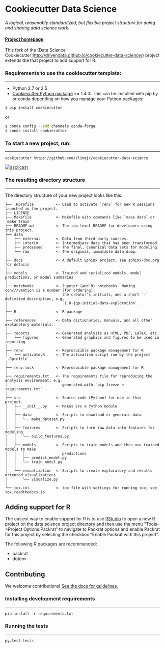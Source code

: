 # Cookiecutter Data Science

_A logical, reasonably standardized, but flexible project structure for doing and sharing data science work._


#### [Project homepage](https://github.com/clinejc/cookiecutter-data-science)
This fork of the [Data Science Cookiecutter]http://drivendata.github.io/cookiecutter-data-science/) project extends the that project to add support for R.


### Requirements to use the cookiecutter template:
-----------
 - Python 2.7 or 3.5
 - [Cookiecutter Python package](http://cookiecutter.readthedocs.org/en/latest/installation.html) >= 1.4.0: This can be installed with pip by or conda depending on how you manage your Python packages:

``` bash
$ pip install cookiecutter
```

or

``` bash
$ conda config --add channels conda-forge
$ conda install cookiecutter
```


### To start a new project, run:
------------

    cookiecutter https://github.com/clinejc/cookiecutter-data-science


[![asciicast](https://asciinema.org/a/244658.svg)](https://asciinema.org/a/244658)


### The resulting directory structure
------------

The directory structure of your new project looks like this: 

```
├── .Rprofile          <- Used to activate `renv` for new R sessions launched in the project.
├── LICENSE
├── Makefile           <- Makefile with commands like `make data` or `make train`
├── README.md          <- The top-level README for developers using this project.
├── data
│   ├── external       <- Data from third party sources.
│   ├── interim        <- Intermediate data that has been transformed.
│   ├── processed      <- The final, canonical data sets for modeling.
│   └── raw            <- The original, immutable data dump.
│
├── docs               <- A default Sphinx project; see sphinx-doc.org for details
│
├── models             <- Trained and serialized models, model predictions, or model summaries
│
├── notebooks          <- Jupyter (and R) notebooks. Naming con///vention is a number (for ordering),
│                         the creator's initials, and a short `-` delimited description, e.g.
│                         `1.0-jqp-initial-data-exploration`.
│
├── R                  <- R package
|
├── references         <- Data dictionaries, manuals, and all other explanatory materials.
│
├── reports            <- Generated analysis as HTML, PDF, LaTeX, etc.
│   └── figures        <- Generated graphics and figures to be used in reporting
│
├── renv               <- Reproducible package management for R
│   └── activate.R     <- The activation script run by the project `.Rprofile`.
│
├── renv.lock          <- Reproducible package management for R
│
├── requirements.txt   <- The requirements file for reproducing the analysis environment, e.g.
│                         generated with `pip freeze > requirements.txt`
│
├── src                <- Source code (Python) for use in this project.
│   ├── __init__.py    <- Makes src a Python module
│   │
│   ├── data           <- Scripts to download or generate data
│   │   └── make_dataset.py
│   │
│   ├── features       <- Scripts to turn raw data into features for modeling
│   │   └── build_features.py
│   │
│   ├── models         <- Scripts to train models and then use trained models to make
│   │   │                 predictions
│   │   ├── predict_model.py
│   │   └── train_model.py
│   │
│   └── visualization  <- Scripts to create exploratory and results oriented visualizations
│       └── visualize.py
│
└── tox.ini            <- tox file with settings for running tox; see tox.readthedocs.io
```

## Adding support for R
The easiest way to enable support for R is to use [RStudio](https://www.rstudio.com/products/rstudio/download/) to open a new R project on the data science project directory and then use the menu "Tools->Project Options:Packrat"  to navigate to Packrat options and enable Packrat for this project by selecting the checkbox "Enable Packrat with this project".

The following R packages are recommended:

- packrat
- dotenv

## Contributing

We welcome contributions! [See the docs for guidelines](https://drivendata.github.io/cookiecutter-data-science/#contributing).

### Installing development requirements
------------

    pip install -r requirements.txt

### Running the tests
------------

    py.test tests
